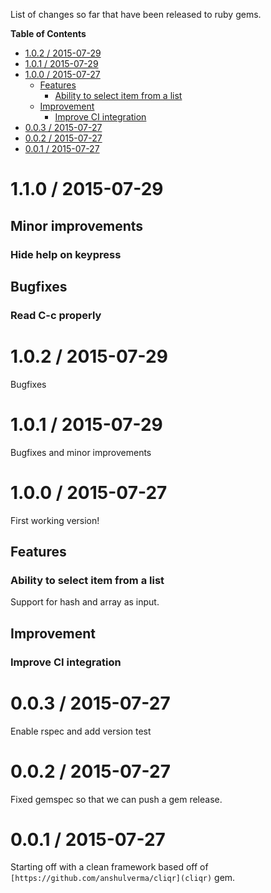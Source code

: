 List of changes so far that have been released to ruby gems.

<!-- markdown-toc start - Don't edit this section. Run M-x markdown-toc/generate-toc again -->
**Table of Contents**

- [1.0.2 / 2015-07-29](#102--2015-07-29)
- [1.0.1 / 2015-07-29](#101--2015-07-29)
- [1.0.0 / 2015-07-27](#100--2015-07-27)
    - [Features](#features)
        - [Ability to select item from a list](#ability-to-select-item-from-a-list)
    - [Improvement](#improvement)
        - [Improve CI integration](#improve-ci-integration)
- [0.0.3 / 2015-07-27](#003--2015-07-27)
- [0.0.2 / 2015-07-27](#002--2015-07-27)
- [0.0.1 / 2015-07-27](#001--2015-07-27)

<!-- markdown-toc end -->

1.1.0 / 2015-07-29
==================

## Minor improvements

### Hide help on keypress

## Bugfixes

### Read C-c properly

1.0.2 / 2015-07-29
==================

Bugfixes


1.0.1 / 2015-07-29
==================

Bugfixes and minor improvements

1.0.0 / 2015-07-27
==================

First working version!

## Features

### Ability to select item from a list

Support for hash and array as input.

## Improvement

### Improve CI integration

0.0.3 / 2015-07-27
==================

Enable rspec and add version test

0.0.2 / 2015-07-27
==================

Fixed gemspec so that we can push a gem release.

0.0.1 / 2015-07-27
==================

Starting off with a clean framework based off of
`[https://github.com/anshulverma/cliqr](cliqr)` gem.
